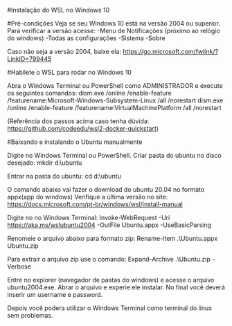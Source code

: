 #Instalação do WSL no Windows 10

#Pré-condições
Veja se seu Windows 10 está na versão 2004 ou superior.
Para verificar a versão acesse:
-Menu de Notificações (próximo ao relógio do windows)
-Todas as configurações
-Sistema
-Sobre

Caso não seja a versão 2004, baixe ela: https://go.microsoft.com/fwlink/?LinkID=799445

#Habilete o WSL para rodar no Windows 10

Abra o Windows Terminal ou PowerShell como ADMINISTRADOR e execute os seguintes comandos:
dism.exe /online /enable-feature /featurename:Microsoft-Windows-Subsystem-Linux /all /norestart
dism.exe /online /enable-feature /featurename:VirtualMachinePlatform /all /norestart

(Referência dos passos acima caso tenha dúvida: https://github.com/codeedu/wsl2-docker-quickstart)

#Baixando e instalando o Ubuntu manualmente

Digite no Windows Terminal ou PowerShell.
Criar pasta do ubuntu no disco desejado:
mkdir d:\ubuntu

Entrar na pasta do ubuntu:
cd d:\ubuntu

O comando abaixo vai fazer o download do ubuntu 20.04 no formato appx(app do windows)
Verifique a última versão no site: https://docs.microsoft.com/pt-br/windows/wsl/install-manual

Digite no no Windows Terminal:
Invoke-WebRequest -Uri https://aka.ms/wslubuntu2004 -OutFile Ubuntu.appx -UseBasicParsing

Renomeie o arquivo abaixo para formato zip:
Rename-Item .\Ubuntu.appx Ubuntu.zip

Para extrair o arquivo zip use o comando:
Expand-Archive .\Ubuntu.zip -Verbose

Entre no explorer (navegador de pastas do windows) e acesse o arquivo ubuntu2004.exe. 
Abrar o arquivo e experie ele instalar. No final você deverá inserir um username e password.

Depois você podera utilizar o Windows Terminal como terminal do linux sem problemas.
